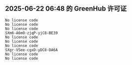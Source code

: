 ## 2025-06-22 06:48 的 GreenHub 许可证
```
No license code
No license code
No license code
SXm6-A6mO-zjqP-yjC8-BE39
No license code
No license code
No license code
SXgr-VSee-cgxD-yDC8-DA6A
No license code
No license code
```
